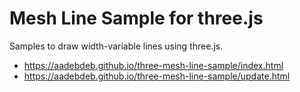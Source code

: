 # Mesh Line Sample for three.js

Samples to draw width-variable lines using three.js.

- https://aadebdeb.github.io/three-mesh-line-sample/index.html
- https://aadebdeb.github.io/three-mesh-line-sample/update.html